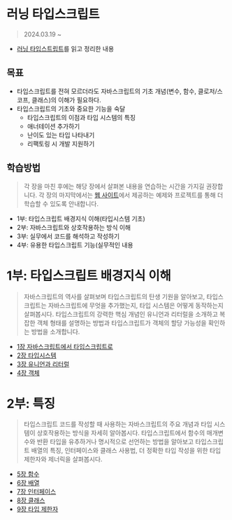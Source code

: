 # 러닝 타입스크립트

> 2024.03.19 ~

- [러닝 타입스트립트](https://product.kyobobook.co.kr/detail/S000200553845)를 읽고 정리한 내용

## 목표

- 타입스크립트를 전혀 모르더라도 자바스크립트의 기초 개념(변수, 함수, 클로저/스코프, 클래스)의 이해가 필요하다.
- 타입스크립트의 기초와 중요한 기능을 숙달
    - 타입스크립트의 이점과 타입 시스템의 특징
    - 애너테이션 추가하기
    - 난이도 있는 타입 나타내기
    - 리팩토링 시 개발 지원하기

## 학습방법

> 각 장을 마친 후에는 해당 장에서 살펴본 내용을 연습하는 시간을 가지길 권장합니다. 각 장의 마지막에서는 [웹 사이트](https://www.learningtypescript.com/)에서 제공하는 예제와
> 프로젝트를 통해 더 학습할 수 있도록 안내합니다.

- 1부: 타입스크립트 배경지식 이해(타입시스템 기초)
- 2부: 자바스크립트와 상호작용하는 방식 이해
- 3부: 실무에서 코드를 해석하고 작성하기
- 4부: 유용한 타입스크립트 기능(실무적인 내용

# 1부: 타입스크립트 배경지식 이해

> 자바스크립트의 역사를 살펴보며 타입스크립트의 탄생 기원을 알아보고, 타입스크립트는 자바스크립트에 무엇을 추가했는지, 타입 시스템은 어떻게 동작하는지 살펴봅시다. 타입스크립트의 강력한
> 핵심 개념인 유니언과 리터럴을 소개하고 복잡한 객체 형태를 설명하는 방법과 타입스크립트가 객체의 할당 가능성을 확인하는 방법을 소개합니다.

- [1장 자바스크립트에서 타입스크립트로](./from-javascript-to-typescript/README.md)
- [2장 타입시스템](./type-system/README.md)
- [3장 유니언과 리터럴](./unions-and-literals/README.md)
- [4장 객체](./objects/README.md)

# 2부: 특징

> 타입스크립트 코드를 작성할 때 사용하는 자바스크립트의 주요 개념과 타입 시스템이 상호작용하는 방식을 자세히 알아봅시다. 타입스크립트에서 함수의 매개변수와 반환 타입을 유추하거나 명시적으로
> 선언하는 방법을 알아보고 타입스크립트 배열의 특징, 인터페이스와 클래스 사용법, 더 정확한 타입 작성을 위한 타입 제한자와 제너릭을 살펴봅시다.

- [5장 함수](./05-functions/README.md)
- [6장 배열](06-arrays/README.md)
- [7장 인터페이스](07-interfaces/README.md)
- [8장 클래스](08-classes/README.md)
- [9장 타입 제한자](09-type-modifiers/README.md)